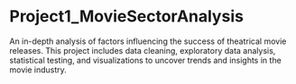 # Project1_MovieSectorAnalysis
An in-depth analysis of factors influencing the success of theatrical movie releases. This project includes data cleaning, exploratory data analysis, statistical testing, and visualizations to uncover trends and insights in the movie industry.
